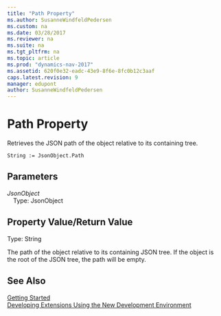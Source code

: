 ```yaml
---
title: "Path Property"
ms.author: SusanneWindfeldPedersen
ms.custom: na
ms.date: 03/28/2017
ms.reviewer: na
ms.suite: na
ms.tgt_pltfrm: na
ms.topic: article
ms.prod: "dynamics-nav-2017"
ms.assetid: 620f0e32-eadc-43e9-8f6e-8fc0b12c3aaf
caps.latest.revision: 9
manager: edupont
author: SusanneWindfeldPedersen
---
```


# Path Property
Retrieves the JSON path of the object relative to its containing tree.

```
String := JsonObject.Path
```

## Parameters
*JsonObject*  
&emsp;Type: JsonObject

## Property Value/Return Value
Type: String

The path of the object relative to its containing JSON tree.
If the object is the root of the JSON tree, the path will be empty.

## See Also
[Getting Started](newdev-get-started.md)  
[Developing Extensions Using the New Development Environment](newdev-dev-overview.md)
